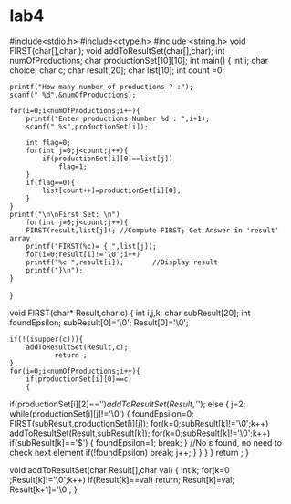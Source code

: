 # lab4

#include<stdio.h>
#include<ctype.h>
#include <string.h>
void FIRST(char[],char );
void addToResultSet(char[],char);
int numOfProductions;
char productionSet[10][10];
int main()
{
    int i;
    char choice; 
    char c;
    char result[20];
    char list[10];
    int count =0;

    printf("How many number of productions ? :");
    scanf(" %d",&numOfProductions);

    for(i=0;i<numOfProductions;i++){
        printf("Enter productions Number %d : ",i+1);
        scanf(" %s",productionSet[i]);

        int flag=0;
        for(int j=0;j<count;j++){
        	if(productionSet[i][0]==list[j])
        		flag=1;
        }
        if(flag==0){
        	list[count++]=productionSet[i][0];
        }
    }
    printf("\n\nFirst Set: \n")
    	for(int j=0;j<count;j++){
        FIRST(result,list[j]); //Compute FIRST; Get Answer in 'result' array
        printf("FIRST(%c)= { ",list[j]);
        for(i=0;result[i]!='\0';i++)
        printf("%c ",result[i]);       //Display result
        printf("}\n");
    }
}

void FIRST(char* Result,char c)
{
    int i,j,k;
    char subResult[20];
    int foundEpsilon;
    subResult[0]='\0';
    Result[0]='\0';

    if(!(isupper(c))){
        addToResultSet(Result,c);
               return ;
    }
    for(i=0;i<numOfProductions;i++){
        if(productionSet[i][0]==c)
        {
 if(productionSet[i][2]=='$') addToResultSet(Result,'$');
      else
            {
                j=2;
                while(productionSet[i][j]!='\0')
                {
                foundEpsilon=0;
                FIRST(subResult,productionSet[i][j]);
                for(k=0;subResult[k]!='\0';k++)
                    addToResultSet(Result,subResult[k]);
                 for(k=0;subResult[k]!='\0';k++)
                     if(subResult[k]=='$')
                     {
                         foundEpsilon=1;
                         break;
                     }
                 //No ε found, no need to check next element
                 if(!foundEpsilon)
                     break;
                 j++;
                }
            }
    }
}
    return ;
}

void addToResultSet(char Result[],char val)
{
    int k;
    for(k=0 ;Result[k]!='\0';k++)
        if(Result[k]==val)
            return;
    Result[k]=val;
    Result[k+1]='\0';
}

